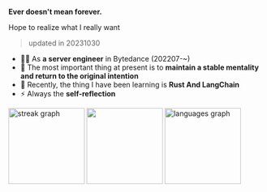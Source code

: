 **Ever doesn't mean forever.**

Hope to realize what I really want

> updated in 20231030

- 👨‍💻 As **a server engineer** in Bytedance (202207-~)
- 🫣 The most important thing at present is to **maintain a stable mentality and return to the original intention**
- 🤕 Recently, the thing I have been learning is **Rust And LangChain**
- ⚡ Always the **self-reflection**


<div >
    <img src="https://streak-stats.demolab.com?user=catwithtudou&locale=en&mode=daily&theme=radical&hide_border=false&border_radius=5" height="150" alt="streak graph"  />
  <img src="https://github-readme-stats.vercel.app/api?username=catwithtudou&show_icons=true&theme=radical&count_private=true" height="150" />
  <img src="https://github-readme-stats.vercel.app/api/top-langs?username=catwithtudou&locale=en&hide_title=false&langs_count=5&theme=radical&hide_border=false&hide=Jupyter%20Notebook" height="150" alt="languages graph"  />
</div>
